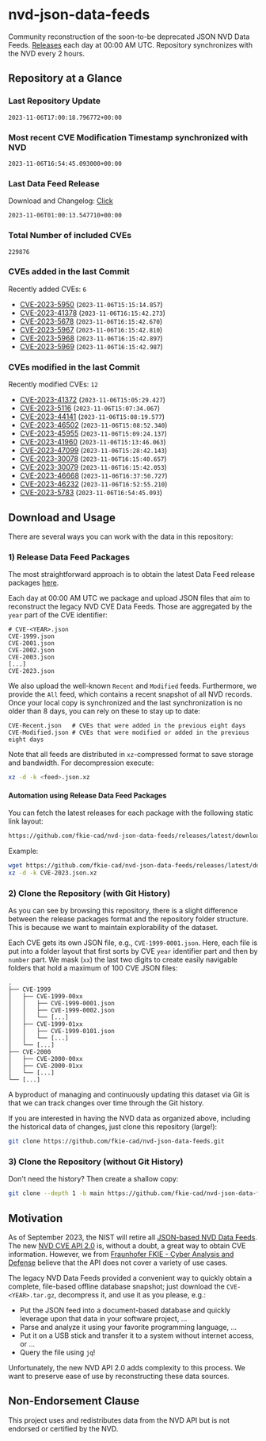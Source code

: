 # nvd-json-data-feeds

Community reconstruction of the soon-to-be deprecated JSON NVD Data Feeds. 
[Releases](https://github.com/fkie-cad/nvd-json-data-feeds/releases/latest) each day at 00:00 AM UTC.
Repository synchronizes with the NVD every 2 hours.

## Repository at a Glance

### Last Repository Update

```plain
2023-11-06T17:00:18.796772+00:00
```

### Most recent CVE Modification Timestamp synchronized with NVD

```plain
2023-11-06T16:54:45.093000+00:00
```

### Last Data Feed Release

Download and Changelog: [Click](https://github.com/fkie-cad/nvd-json-data-feeds/releases/latest)

```plain
2023-11-06T01:00:13.547710+00:00
```

### Total Number of included CVEs

```plain
229876
```

### CVEs added in the last Commit

Recently added CVEs: `6`

* [CVE-2023-5950](CVE-2023/CVE-2023-59xx/CVE-2023-5950.json) (`2023-11-06T15:15:14.857`)
* [CVE-2023-41378](CVE-2023/CVE-2023-413xx/CVE-2023-41378.json) (`2023-11-06T16:15:42.273`)
* [CVE-2023-5678](CVE-2023/CVE-2023-56xx/CVE-2023-5678.json) (`2023-11-06T16:15:42.670`)
* [CVE-2023-5967](CVE-2023/CVE-2023-59xx/CVE-2023-5967.json) (`2023-11-06T16:15:42.810`)
* [CVE-2023-5968](CVE-2023/CVE-2023-59xx/CVE-2023-5968.json) (`2023-11-06T16:15:42.897`)
* [CVE-2023-5969](CVE-2023/CVE-2023-59xx/CVE-2023-5969.json) (`2023-11-06T16:15:42.987`)


### CVEs modified in the last Commit

Recently modified CVEs: `12`

* [CVE-2023-41372](CVE-2023/CVE-2023-413xx/CVE-2023-41372.json) (`2023-11-06T15:05:29.427`)
* [CVE-2023-5116](CVE-2023/CVE-2023-51xx/CVE-2023-5116.json) (`2023-11-06T15:07:34.067`)
* [CVE-2023-44141](CVE-2023/CVE-2023-441xx/CVE-2023-44141.json) (`2023-11-06T15:08:19.577`)
* [CVE-2023-46502](CVE-2023/CVE-2023-465xx/CVE-2023-46502.json) (`2023-11-06T15:08:52.340`)
* [CVE-2023-45955](CVE-2023/CVE-2023-459xx/CVE-2023-45955.json) (`2023-11-06T15:09:24.137`)
* [CVE-2023-41960](CVE-2023/CVE-2023-419xx/CVE-2023-41960.json) (`2023-11-06T15:13:46.063`)
* [CVE-2023-47099](CVE-2023/CVE-2023-470xx/CVE-2023-47099.json) (`2023-11-06T15:28:42.143`)
* [CVE-2023-30078](CVE-2023/CVE-2023-300xx/CVE-2023-30078.json) (`2023-11-06T16:15:40.657`)
* [CVE-2023-30079](CVE-2023/CVE-2023-300xx/CVE-2023-30079.json) (`2023-11-06T16:15:42.053`)
* [CVE-2023-46668](CVE-2023/CVE-2023-466xx/CVE-2023-46668.json) (`2023-11-06T16:37:50.727`)
* [CVE-2023-46232](CVE-2023/CVE-2023-462xx/CVE-2023-46232.json) (`2023-11-06T16:52:55.210`)
* [CVE-2023-5783](CVE-2023/CVE-2023-57xx/CVE-2023-5783.json) (`2023-11-06T16:54:45.093`)


## Download and Usage

There are several ways you can work with the data in this repository:

### 1) Release Data Feed Packages

The most straightforward approach is to obtain the latest Data Feed release packages [here](https://github.com/fkie-cad/nvd-json-data-feeds/releases/latest).

Each day at 00:00 AM UTC we package and upload JSON files that aim to reconstruct the legacy NVD CVE Data Feeds.
Those are aggregated by the `year` part of the CVE identifier:

```
# CVE-<YEAR>.json
CVE-1999.json
CVE-2001.json
CVE-2002.json
CVE-2003.json
[...]
CVE-2023.json
```

We also upload the well-known `Recent` and `Modified` feeds.
Furthermore, we provide the `All` feed, which contains a recent snapshot of all NVD records.
Once your local copy is synchronized and the last synchronization is no older than 8 days, you can rely on these to stay up to date:

```plain
CVE-Recent.json   # CVEs that were added in the previous eight days
CVE-Modified.json # CVEs that were modified or added in the previous eight days
```

Note that all feeds are distributed in `xz`-compressed format to save storage and bandwidth.
For decompression execute:

```sh
xz -d -k <feed>.json.xz
```


#### Automation using Release Data Feed Packages

You can fetch the latest releases for each package with the following static link layout:

```sh
https://github.com/fkie-cad/nvd-json-data-feeds/releases/latest/download/CVE-<YEAR>.json.xz
```

Example:

```sh
wget https://github.com/fkie-cad/nvd-json-data-feeds/releases/latest/download/CVE-2023.json.xz
xz -d -k CVE-2023.json.xz
```

### 2) Clone the Repository (with Git History)

As you can see by browsing this repository, there is a slight difference between the release packages format and the repository folder structure.
This is because we want to maintain explorability of the dataset.

Each CVE gets its own JSON file, e.g., `CVE-1999-0001.json`.
Here, each file is put into a folder layout that first sorts by CVE `year` identifier part and then by `number` part.
We mask (`xx`) the last two digits to create easily navigable folders that hold a maximum of 100 CVE JSON files:

```plain
.
├── CVE-1999
│   ├── CVE-1999-00xx
│   │   ├── CVE-1999-0001.json
│   │   ├── CVE-1999-0002.json
│   │   └── [...]
│   ├── CVE-1999-01xx
│   │   ├── CVE-1999-0101.json
│   │   └── [...]
│   └── [...]
├── CVE-2000
│   ├── CVE-2000-00xx
│   ├── CVE-2000-01xx
│   └── [...]
└── [...]
```

A byproduct of managing and continuously updating this dataset via Git is that we can track changes over time through the Git history.

If you are interested in having the NVD data as organized above, including the historical data of changes, just clone this repository (large!):

```sh
git clone https://github.com/fkie-cad/nvd-json-data-feeds.git
```

### 3) Clone the Repository (without Git History)

Don't need the history? Then create a shallow copy:

```sh
git clone --depth 1 -b main https://github.com/fkie-cad/nvd-json-data-feeds.git
```

## Motivation

As of September 2023, the NIST will retire all [JSON-based NVD Data Feeds](https://nvd.nist.gov/vuln/data-feeds#divRetirementBanner-1).
The new [NVD CVE API 2.0](https://nvd.nist.gov/developers/vulnerabilities) is, without a doubt, a great way to obtain CVE information.
However, we from [Fraunhofer FKIE - Cyber Analysis and Defense](https://www.fkie.fraunhofer.de/en/departments/cad.html) believe that the API does not cover a variety of use cases.

The legacy NVD Data Feeds provided a convenient way to quickly obtain a complete, file-based offline database snapshot; just download the `CVE-<YEAR>.tar.gz`, decompress it, and use it as you please, e.g.:

* Put the JSON feed into a document-based database and quickly leverage upon that data in your software project, ...
* Parse and analyze it using your favorite programming language, ...
* Put it on a USB stick and transfer it to a system without internet access, or ...
* Query the file using `jq`!

Unfortunately, the new NVD API 2.0 adds complexity to this process.
We want to preserve ease of use by reconstructing these data sources.

## Non-Endorsement Clause

This project uses and redistributes data from the NVD API but is not endorsed or certified by the NVD.